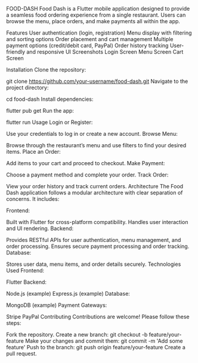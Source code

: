 FOOD-DASH
Food Dash is a Flutter mobile application designed to provide a seamless food ordering experience from a single restaurant. Users can browse the menu, place orders, and make payments all within the app.

Features
User authentication (login, registration)
Menu display with filtering and sorting options
Order placement and cart management
Multiple payment options (credit/debit card, PayPal)
Order history tracking
User-friendly and responsive UI
Screenshots
Login Screen Menu Screen Cart Screen

Installation
Clone the repository:

git clone https://github.com/your-username/food-dash.git
Navigate to the project directory:

cd food-dash
Install dependencies:

flutter pub get
Run the app:

flutter run
Usage
Login or Register:

Use your credentials to log in or create a new account.
Browse Menu:

Browse through the restaurant’s menu and use filters to find your desired items.
Place an Order:

Add items to your cart and proceed to checkout.
Make Payment:

Choose a payment method and complete your order.
Track Order:

View your order history and track current orders.
Architecture
The Food Dash application follows a modular architecture with clear separation of concerns. It includes:

Frontend:

Built with Flutter for cross-platform compatibility.
Handles user interaction and UI rendering.
Backend:

Provides RESTful APIs for user authentication, menu management, and order processing.
Ensures secure payment processing and order tracking.
Database:

Stores user data, menu items, and order details securely.
Technologies Used
Frontend:

Flutter
Backend:

Node.js (example)
Express.js (example)
Database:

MongoDB (example)
Payment Gateways:

Stripe
PayPal
Contributing
Contributions are welcome! Please follow these steps:

Fork the repository.
Create a new branch:
git checkout -b feature/your-feature
Make your changes and commit them:
git commit -m 'Add some feature'
Push to the branch:
git push origin feature/your-feature
Create a pull request.
